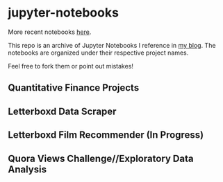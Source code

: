 # jupyter-notebooks

More recent notebooks [here](https://github.com/ydkahin/qfin-nb).

This repo is an archive of Jupyter Notebooks I reference in [my blog](https://ydkahin.github.io). The notebooks are organized under their respective project names.

Feel free to fork them or point out mistakes!

## Quantitative Finance Projects

## Letterboxd Data Scraper

## Letterboxd Film Recommender (In Progress) 

## Quora Views Challenge//Exploratory Data Analysis 
